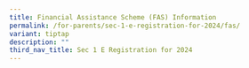 ```yaml
---
title: Financial Assistance Scheme (FAS) Information
permalink: /for-parents/sec-1-e-registration-for-2024/fas/
variant: tiptap
description: ""
third_nav_title: Sec 1 E Registration for 2024
---
```

